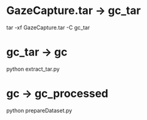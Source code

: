 # GazeCapture.tar -> gc_tar
tar -xf GazeCapture.tar -C gc_tar

# gc_tar -> gc
python extract_tar.py

# gc -> gc_processed
python prepareDataset.py
